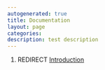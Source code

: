 ```yaml
---
autogenerated: true
title: Documentation
layout: page
categories: 
description: test description
---
```


1.  REDIRECT [Introduction](Introduction)

